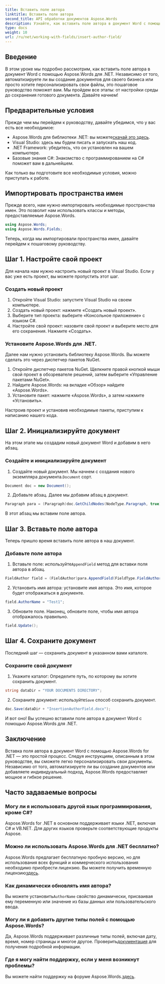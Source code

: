 ```yaml
---
title: Вставить поле автора
linktitle: Вставить поле автора
second_title: API обработки документов Aspose.Words
description: Узнайте, как вставить поле автора в документ Word с помощью Aspose.Words для .NET, с помощью нашего пошагового руководства. Идеально подходит для автоматизации создания документов.
type: docs
weight: 10
url: /ru/net/working-with-fields/insert-author-field/
---
```

## Введение

В этом уроке мы подробно рассмотрим, как вставить поле автора в документ Word с помощью Aspose.Words для .NET. Независимо от того, автоматизируете ли вы создание документов для своего бизнеса или просто хотите персонализировать свои файлы, это пошаговое руководство поможет вам. Мы пройдем все этапы: от настройки среды до сохранения готового документа. Давайте начнем!

## Предварительные условия

Прежде чем мы перейдем к руководству, давайте убедимся, что у вас есть все необходимое:

-  Aspose.Words для библиотеки .NET: вы можете[скачай это здесь](https://releases.aspose.com/words/net/).
- Visual Studio: здесь мы будем писать и запускать наш код.
- .NET Framework: убедитесь, что он установлен на вашем компьютере.
- Базовые знания C#: Знакомство с программированием на C# поможет вам в дальнейшем.

Как только вы подготовите все необходимые условия, можно приступать к работе.

## Импортировать пространства имен

Прежде всего, нам нужно импортировать необходимые пространства имен. Это позволит нам использовать классы и методы, предоставляемые Aspose.Words.

```csharp
using Aspose.Words;
using Aspose.Words.Fields;
```

Теперь, когда мы импортировали пространства имен, давайте перейдем к пошаговому руководству.

## Шаг 1. Настройте свой проект

Для начала нам нужно настроить новый проект в Visual Studio. Если у вас уже есть проект, вы можете пропустить этот шаг.

### Создать новый проект

1. Откройте Visual Studio: запустите Visual Studio на своем компьютере.
2. Создать новый проект: нажмите «Создать новый проект».
3. Выберите тип проекта: выберите «Консольное приложение» с языком C#.
4. Настройте свой проект: назовите свой проект и выберите место для его сохранения. Нажмите «Создать».

### Установите Aspose.Words для .NET.

Далее нам нужно установить библиотеку Aspose.Words. Вы можете сделать это через диспетчер пакетов NuGet.

1. Откройте диспетчер пакетов NuGet. Щелкните правой кнопкой мыши свой проект в обозревателе решений, затем выберите «Управление пакетами NuGet».
2. Найдите Aspose.Words: на вкладке «Обзор» найдите «Aspose.Words».
3. Установите пакет: нажмите «Aspose.Words», а затем нажмите «Установить».

Настроив проект и установив необходимые пакеты, приступим к написанию нашего кода.

## Шаг 2. Инициализируйте документ

На этом этапе мы создадим новый документ Word и добавим в него абзац.

### Создайте и инициализируйте документ

1.  Создайте новый документ. Мы начнем с создания нового экземпляра документа.`Document` сорт.

```csharp
Document doc = new Document();
```

2. Добавьте абзац. Далее мы добавим абзац в документ.

```csharp
Paragraph para = (Paragraph)doc.GetChildNodes(NodeType.Paragraph, true)[0];
```

В этот абзац мы вставим поле автора.

## Шаг 3. Вставьте поле автора

Теперь пришло время вставить поле автора в наш документ.

### Добавьте поле автора

1.  Вставьте поле: используйте`AppendField` метод для вставки поля автора в абзац.

```csharp
FieldAuthor field = (FieldAuthor)para.AppendField(FieldType.FieldAuthor, false);
```

2. Установить имя автора: установите имя автора. Это имя, которое будет отображаться в документе.

```csharp
field.AuthorName = "Test1";
```

3. Обновите поле. Наконец, обновите поле, чтобы имя автора отображалось правильно.

```csharp
field.Update();
```

## Шаг 4. Сохраните документ

Последний шаг — сохранить документ в указанном вами каталоге.

### Сохраните свой документ

1. Укажите каталог: Определите путь, по которому вы хотите сохранить документ.

```csharp
string dataDir = "YOUR DOCUMENTS DIRECTORY";
```

2.  Сохраните документ: используйте`Save` способ сохранить документ.

```csharp
doc.Save(dataDir + "InsertionAuthorField.docx");
```

И вот оно! Вы успешно вставили поле автора в документ Word с помощью Aspose.Words для .NET.

## Заключение

Вставка поля автора в документ Word с помощью Aspose.Words for .NET — это простой процесс. Следуя инструкциям, описанным в этом руководстве, вы сможете легко персонализировать свои документы. Независимо от того, автоматизируете ли вы создание документов или добавляете индивидуальный подход, Aspose.Words предоставляет мощное и гибкое решение.

## Часто задаваемые вопросы

### Могу ли я использовать другой язык программирования, кроме C#?

Aspose.Words for .NET в основном поддерживает языки .NET, включая C# и VB.NET. Для других языков проверьте соответствующие продукты Aspose.

### Можно ли использовать Aspose.Words для .NET бесплатно?

Aspose.Words предлагает бесплатную пробную версию, но для использования всех функций и коммерческого использования необходимо приобрести лицензию. Вы можете получить временную лицензию[здесь](https://purchase.aspose.com/temporary-license/).

### Как динамически обновлять имя автора?

 Вы можете установить`AuthorName` свойство динамически, присваивая ему переменную или значение из базы данных или пользовательского ввода.

### Могу ли я добавить другие типы полей с помощью Aspose.Words?

 Да, Aspose.Words поддерживает различные типы полей, включая дату, время, номер страницы и многое другое. Проверить[документация](https://reference.aspose.com/words/net/) для получения подробной информации.

### Где я могу найти поддержку, если у меня возникнут проблемы?

 Вы можете найти поддержку на форуме Aspose.Words.[здесь](https://forum.aspose.com/c/words/8).